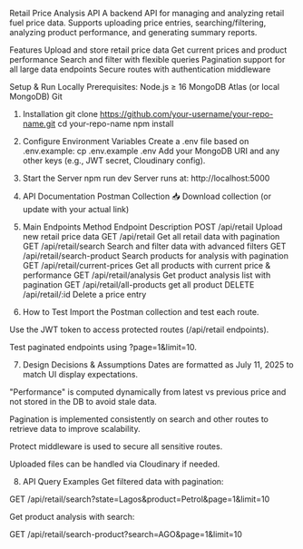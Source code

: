 Retail Price Analysis API
A backend API for managing and analyzing retail fuel price data. Supports uploading price entries, searching/filtering, analyzing product performance, and generating summary reports.

Features
Upload and store retail price data
Get current prices and product performance
Search and filter with flexible queries
Pagination support for all large data endpoints
Secure routes with authentication middleware

Setup & Run Locally
Prerequisites:
Node.js ≥ 16
MongoDB Atlas (or local MongoDB)
Git

1. Installation
git clone https://github.com/your-username/your-repo-name.git
cd your-repo-name
npm install

2. Configure Environment Variables
Create a .env file based on .env.example:
cp .env.example .env
Add your MongoDB URI and any other keys (e.g., JWT secret, Cloudinary config).

3. Start the Server
npm run dev
Server runs at: http://localhost:5000

4. API Documentation
Postman Collection
📥 Download collection (or update with your actual link)

5. Main Endpoints
Method	  Endpoint	                Description
POST	 /api/retail	           Upload new retail price data
GET	     /api/retail	           Get all retail data with pagination
GET	    /api/retail/search	        Search and filter data with advanced filters
GET	    /api/retail/search-product	Search products for analysis with pagination
GET	    /api/retail/current-prices	Get all products with current price & performance
GET	    /api/retail/analysis	     Get product analysis list with pagination
GET     /api/retail/all-products      get all product
DELETE	/api/retail/:id	           Delete a price entry

6. How to Test
Import the Postman collection and test each route.

Use the JWT token to access protected routes (/api/retail endpoints).

Test paginated endpoints using ?page=1&limit=10.

7. Design Decisions & Assumptions
Dates are formatted as July 11, 2025 to match UI display expectations.

"Performance" is computed dynamically from latest vs previous price and not stored in the DB to avoid stale data.

Pagination is implemented consistently on search and other routes to retrieve data to improve scalability.

Protect middleware is used to secure all sensitive routes.

Uploaded files can be handled via Cloudinary if needed.

8. API Query Examples
Get filtered data with pagination:

GET /api/retail/search?state=Lagos&product=Petrol&page=1&limit=10

Get product analysis with search:

GET /api/retail/search-product?search=AGO&page=1&limit=10